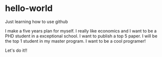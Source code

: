 # hello-world
Just learning how to use github

I make a five years plan for myself.
I really like economics and I want to be a PHD student in a exceptional school.
I want to publish a top 5 paper.
I will be the top 1 student in my master program.
I want to be a cool programer!

Let's do it!!
